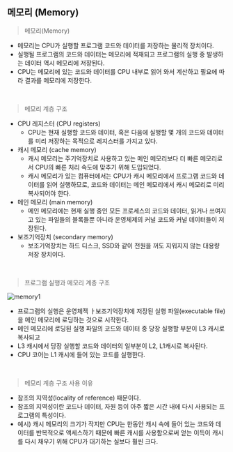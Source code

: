 ## 메모리 (Memory)

> 메모리(Memory)

* 메모리는 CPU가 실행할 프로그램 코드와 데이터를 저장하는 물리적 장치이다.
* 실행될 프로그램의 코드와 데이터는 메모리에 적재되고 프로그램의 실행 중 발생하는 데이터 역시 메모리에 저장된다.
* CPU는 메모리에 있는 코드와 데이터를 CPU 내부로 읽어 와서 계산하고 필요에 따라 결과를 메모리에 저장한다.

<br>

> 메모리 계층 구조

* CPU 레지스터 (CPU registers)
  * CPU는 현재 실행할 코드와 데이터, 혹은 다음에 실행할 몇 개의 코드와 데이터를 미리 저장하는 목적으로 레지스터를 가지고 있다.
* 캐시 메모리 (cache memory)
  * 캐시 메모리는 주기억장치로 사용하고 있는 메인 메모리보다 더 빠른 메모리로서 CPU의 빠른 처리 속도에 맞추기 위해 도입되었다.
  * 캐시 메모리가 있는 컴퓨터에서는 CPU가 캐시 메모리에서 프로그램 코드와 데이터를 읽어 실행하므로, 코드와 데이터는 메인 메모리에서 캐시 메모리로 미리 복사되어야 한다.
* 메인 메모리 (main memory)
  * 메인 메모리에는 현재 실행 중인 모든 프로세스의 코드와 데이터, 읽거나 쓰여지고 있는 파일들의 블록들뿐 아니라 운영체제의 커널 코드와 커널 데이터들이 저장된다.
* 보조기억장치 (secondary memory)
  * 보조기억장치는 하드 디스크, SSD와 같이 전원을 꺼도 지워지지 않는 대용량 저장 장치이다.

<br>

> 프로그램 실행과 메모리 계층 구조

![memory1](https://user-images.githubusercontent.com/68210266/156106723-18566289-143c-47a7-96fd-f82a89fb041e.PNG)

* 프로그램의 실행은 운영체젝 ㅏ보조기억장치에 저장된 실행 파일(executable file)을 메인 메모리에 로딩하는 것으로 시작한다.
* 메인 메모리에 로딩된 실행 파일의 코드와 데이터 중 당장 실행할 부분이 L3 캐시로 복사되고
* L3 캐시에서 당장 실행할 코드와 데이터의 일부분이 L2, L1캐시로 복사된다.
* CPU 코어는 L1 캐시에 들어 있는 코드를 실행한다.

<br>

> 메모리 계층 구조 사용 이유

* 참조의 지역성(locality of reference) 때문이다.
* 참조의 지역성이란 코드나 데이터, 자원 등이 아주 짧은 시간 내에 다시 사용되는 프로그램의 특성이다.
* 예시) 캐시 메모리의 크기가 작지만 CPU는 한동안 캐시 속에 들어 있는 코드와 데이터를 반복적으로 액세스하기 때문에 빠른 캐시를 사용함으로써 얻는 이득이 캐시를 다시 채우기 위해 CPU가 대기하는 실보다 훨씬 크다.